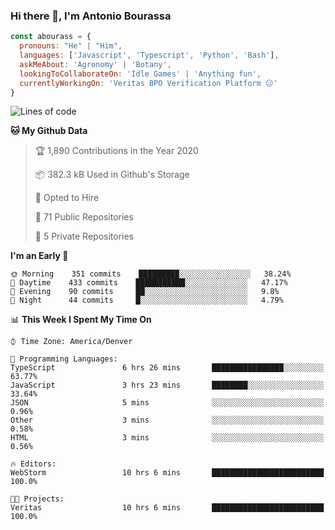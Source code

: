 ### Hi there 👋, I'm Antonio Bourassa

```javascript
const abourass = {
  pronouns: "He" | "Him",
  languages: ['Javascript', 'Typescript', 'Python', 'Bash'],
  askMeAbout: 'Agronomy' | 'Botany',
  lookingToCollaborateOn: 'Idle Games' | 'Anything fun',
  currentlyWorkingOn: 'Veritas BPO Verification Platform 😑'
}
```

<!--START_SECTION:waka-->
![Lines of code](https://img.shields.io/badge/From%20Hello%20World%20I%27ve%20Written-33.0%20million%20lines%20of%20code-blue)

**🐱 My Github Data** 

> 🏆 1,890 Contributions in the Year 2020
 > 
> 📦 382.3 kB Used in Github's Storage 
 > 
> 💼 Opted to Hire
 > 
> 📜 71 Public Repositories
 > 
> 🔑 5 Private Repositories 

**I'm an Early 🐤** 

```text
🌞 Morning    351 commits    █████████░░░░░░░░░░░░░░░░   38.24% 
🌆 Daytime    433 commits    ███████████░░░░░░░░░░░░░░   47.17% 
🌃 Evening    90 commits     ██░░░░░░░░░░░░░░░░░░░░░░░   9.8% 
🌙 Night      44 commits     █░░░░░░░░░░░░░░░░░░░░░░░░   4.79%

```


📊 **This Week I Spent My Time On** 

```text
⌚︎ Time Zone: America/Denver

💬 Programming Languages: 
TypeScript               6 hrs 26 mins       ████████████████░░░░░░░░░   63.77% 
JavaScript               3 hrs 23 mins       ████████░░░░░░░░░░░░░░░░░   33.64% 
JSON                     5 mins              ░░░░░░░░░░░░░░░░░░░░░░░░░   0.96% 
Other                    3 mins              ░░░░░░░░░░░░░░░░░░░░░░░░░   0.58% 
HTML                     3 mins              ░░░░░░░░░░░░░░░░░░░░░░░░░   0.56%

🔥 Editors: 
WebStorm                 10 hrs 6 mins       █████████████████████████   100.0%

🐱‍💻 Projects: 
Veritas                  10 hrs 6 mins       █████████████████████████   100.0%

```


<!--END_SECTION:waka-->

<!--
**Abourass/Abourass** is a ✨ _special_ ✨ repository because its `README.md` (this file) appears on your GitHub profile.

Here are some ideas to get you started:

- 🔭 I’m currently working on ...
- 🌱 I’m currently learning ...
- 👯 I’m looking to collaborate on ...
- 🤔 I’m looking for help with ...
- 💬 Ask me about ...
- 📫 How to reach me: ...
- 😄 Pronouns: ...
- ⚡ Fun fact: ...
-->
